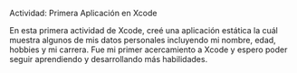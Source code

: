 Actividad: Primera Aplicación en Xcode

En esta primera actividad de Xcode, creé una aplicación estática la cuál muestra algunos de mis datos personales incluyendo mi nombre, edad, hobbies y mi carrera.
Fue mi primer acercamiento a Xcode y espero poder seguir aprendiendo y desarrollando más habilidades.
